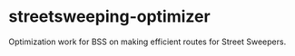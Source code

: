 # streetsweeping-optimizer
Optimization work for BSS on making efficient routes for Street Sweepers. 
